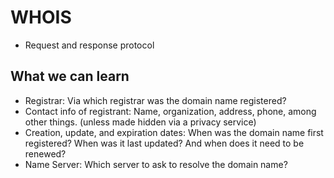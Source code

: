 # WHOIS
* Request and response protocol

## What we can learn
* Registrar: Via which registrar was the domain name registered?
* Contact info of registrant: Name, organization, address, phone, among other things. (unless made hidden via a privacy service)
* Creation, update, and expiration dates: When was the domain name first registered? When was it last updated? And when does it need to be renewed?
* Name Server: Which server to ask to resolve the domain name?
